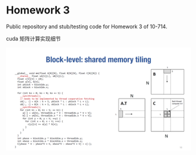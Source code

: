 # Homework 3

Public repository and stub/testing code for Homework 3 of 10-714.

cuda 矩阵计算实现细节

![](./cuda_mm.png)

